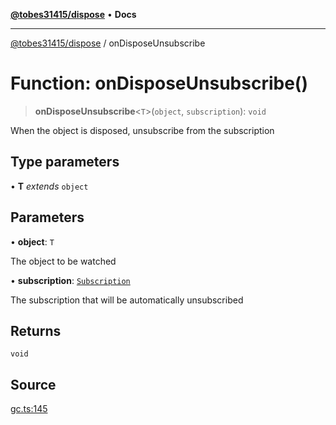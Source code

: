 [**@tobes31415/dispose**](../README.md) • **Docs**

***

[@tobes31415/dispose](../globals.md) / onDisposeUnsubscribe

# Function: onDisposeUnsubscribe()

> **onDisposeUnsubscribe**\<`T`\>(`object`, `subscription`): `void`

When the object is disposed, unsubscribe from the subscription

## Type parameters

• **T** *extends* `object`

## Parameters

• **object**: `T`

The object to be watched

• **subscription**: [`Subscription`](../interfaces/Subscription.md)

The subscription that will be automatically unsubscribed

## Returns

`void`

## Source

[gc.ts:145](https://github.com/tobes31415/dispose/blob/8b821ba54eb1fd6736de9a4ab9b915563840a838/src/gc.ts#L145)
